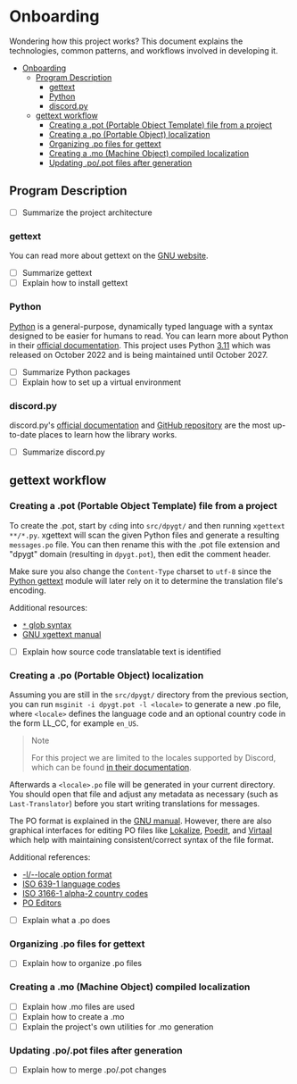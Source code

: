 # Onboarding

Wondering how this project works? This document explains the technologies,
common patterns, and workflows involved in developing it.

- [Onboarding](#onboarding)
  - [Program Description](#program-description)
    - [gettext](#gettext)
    - [Python](#python)
    - [discord.py](#discordpy)
  - [gettext workflow](#gettext-workflow)
    - [Creating a .pot (Portable Object Template) file from a project](#creating-a-pot-portable-object-template-file-from-a-project)
    - [Creating a .po (Portable Object) localization](#creating-a-po-portable-object-localization)
    - [Organizing .po files for gettext](#organizing-po-files-for-gettext)
    - [Creating a .mo (Machine Object) compiled localization](#creating-a-mo-machine-object-compiled-localization)
    - [Updating .po/.pot files after generation](#updating-popot-files-after-generation)

## Program Description

- [ ] Summarize the project architecture

### gettext

You can read more about gettext on the [GNU website](https://www.gnu.org/software/gettext/).

- [ ] Summarize gettext
- [ ] Explain how to install gettext

### Python

[Python](https://www.python.org/) is a general-purpose, dynamically typed language
with a syntax designed to be easier for humans to read.
You can learn more about Python in their [official documentation](https://docs.python.org/).
This project uses Python [3.11](https://docs.python.org/3/whatsnew/3.11.html)
which was released on October 2022 and is being maintained until October 2027.

- [ ] Summarize Python packages
- [ ] Explain how to set up a virtual environment

### discord.py

discord.py's [official documentation](https://discordpy.readthedocs.io/)
and [GitHub repository](https://github.com/Rapptz/discord.py)
are the most up-to-date places to learn how the library works.

- [ ] Summarize discord.py

## gettext workflow

### Creating a .pot (Portable Object Template) file from a project

To create the .pot, start by `cd`ing into `src/dpygt/` and then running
`xgettext **/*.py`. xgettext will scan the given Python files and generate
a resulting `messages.po` file. You can then rename this with the .pot file
extension and "dpygt" domain (resulting in `dpygt.pot`), then edit the comment
header.

Make sure you also change the `Content-Type` charset to `utf-8` since the
[Python gettext](https://docs.python.org/3/library/gettext.html) module
will later rely on it to determine the translation file's encoding.

Additional resources:
- [`*` glob syntax](https://en.wikipedia.org/wiki/Glob_(programming))
- [GNU xgettext manual](https://www.gnu.org/software/gettext/manual/gettext.html#Making-the-PO-Template-File)

- [ ] Explain how source code translatable text is identified

### Creating a .po (Portable Object) localization

Assuming you are still in the `src/dpygt/` directory from the previous section,
you can run `msginit -i dpygt.pot -l <locale>` to generate a new .po file,
where `<locale>` defines the language code and an optional country code in
the form LL_CC, for example `en_US`.

> Note
>
> For this project we are limited to the locales supported by Discord,
> which can be found [in their documentation](https://discord.com/developers/docs/reference#locales).

Afterwards a `<locale>.po` file will be generated in your current directory.
You should open that file and adjust any metadata as necessary (such as `Last-Translator`)
before you start writing translations for messages.

The PO format is explained in the [GNU manual](https://www.gnu.org/software/gettext/manual/gettext.html#The-Format-of-PO-Files).
However, there are also graphical interfaces for editing PO files like
[Lokalize](https://userbase.kde.org/Lokalize),
[Poedit](https://poedit.net/),
and [Virtaal](https://virtaal.translatehouse.org/)
which help with maintaining consistent/correct syntax of the file format.

Additional references:
- [-l/--locale option format](https://www.gnu.org/software/gettext/manual/gettext.html#index-_002dl_002c-msginit-option)
- [ISO 639-1 language codes](https://en.wikipedia.org/wiki/List_of_ISO_639-1_codes)
- [ISO 3166-1 alpha-2 country codes](https://en.wikipedia.org/wiki/ISO_3166-1_alpha-2)
- [PO Editors](https://www.gnu.org/software/trans-coord/manual/web-trans/html_node/PO-Editors.html)

- [ ] Explain what a .po does

### Organizing .po files for gettext

- [ ] Explain how to organize .po files

### Creating a .mo (Machine Object) compiled localization

- [ ] Explain how .mo files are used
- [ ] Explain how to create a .mo
- [ ] Explain the project's own utilities for .mo generation

### Updating .po/.pot files after generation

- [ ] Explain how to merge .po/.pot changes
